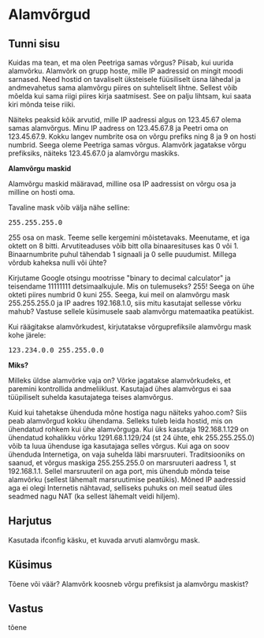 ﻿# Alamvõrgud

## Tunni sisu

Kuidas ma tean, et ma olen Peetriga samas võrgus? Piisab, kui uurida alamvõrku. Alamvõrk on grupp hoste, mille IP aadressid on mingit moodi sarnased. Need hostid on tavaliselt üksteisele füüsiliselt üsna lähedal ja andmevahetus sama alamvõrgu piires on suhteliselt lihtne. Sellest võib mõelda kui sama riigi piires kirja saatmisest. See on palju lihtsam, kui saata kiri mõnda teise riiki.

Näiteks peaksid kõik arvutid, mille IP aadressi algus on 123.45.67 olema samas alamvõrgus. Minu IP aadress on 123.45.67.8 ja Peetri oma on 123.45.67.9. Kokku langev numbrite osa on võrgu prefiks ning 8 ja 9 on hosti numbrid. Seega oleme Peetriga samas võrgus. Alamvõrk jagatakse võrgu prefiksiks, näiteks 123.45.67.0 ja alamvõrgu maskiks.

<b>Alamvõrgu maskid</b>

Alamvõrgu maskid määravad, milline osa IP aadressist on võrgu osa ja milline on hosti oma.

Tavaline mask võib välja nähe selline:

<pre>255.255.255.0</pre>

255 osa on mask. Teeme selle kergemini mõistetavaks. Meenutame, et iga oktett on 8 bitti. Arvutiteaduses võib bitt olla binaaresituses kas 0 või 1. Binaarnumbrite puhul tähendab 1 signaali ja 0 selle puudumist. Millega võrdub kaheksa nulli või ühte?

Kirjutame Google otsingu mootrisse "binary to decimal calculator" ja teisendame 11111111 detsimaalkujule. Mis on tulemuseks? 255! Seega on ühe okteti piires numbrid 0 kuni 255. Seega, kui meil on alamvõrgu mask 255.255.255.0 ja IP aadres 192.168.1.0, siis mitu kasutajat sellesse võrku mahub? Vastuse sellele küsimusele saab alamvõrgu matemaatika peatükist.

Kui räägitakse alamvõrkudest, kirjutatakse võrguprefiksile alamvõrgu mask kohe järele:

<pre>123.234.0.0 255.255.0.0</pre>

<b>Miks?</b>

Milleks üldse alamvõrke vaja on? Võrke jagatakse alamvõrkudeks, et paremini kontrollida andmeliiklust. Kasutajad ühes alamvõrgus ei saa tüüpiliselt suhelda kasutajatega teises alamvõrgus.

Kuid kui tahetakse ühenduda mõne hostiga nagu näiteks yahoo.com? Siis peab alamvõrgud kokku ühendama. Selleks tuleb leida hostid, mis on ühendatud rohkem kui ühe alamvõrguga. Kui üks kasutaja 192.168.1.129 on ühendatud kohalikku võrku 1291.68.1.129/24 (st 24 ühte, ehk 255.255.255.0) võib ta luua ühenduse iga kasutajaga selles võrgus. Kui aga on soov ühenduda Internetiga, on vaja suhelda läbi marsruuteri. Traditsiooniks on saanud, et võrgus maskiga 255.255.255.0 on marsruuteri aadress 1, st 192.168.1.1. Sellel marsruuteril on aga port, mis ühendub mõnda teise alamvõrku (sellest lähemalt marsruutimise peatükis). Mõned IP aadressid aga ei olegi Internetis nähtavad, selliseks puhuks on meil seatud üles seadmed nagu NAT (ka sellest lähemalt veidi hiljem).

## Harjutus

Kasutada ifconfig käsku, et kuvada arvuti alamvõrgu mask.

## Küsimus

Tõene või väär? Alamvõrk koosneb võrgu prefiksist ja alamvõrgu maskist?

## Vastus

tõene
